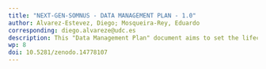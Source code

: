 ```yaml
---
title: "NEXT-GEN-SOMNUS - DATA MANAGEMENT PLAN - 1.0"
author: Alvarez-Estevez, Diego; Mosqueira-Rey, Eduardo
corresponding: diego.alvareze@udc.es
description: This "Data Management Plan" document aims to set the lifecycle management plan for handling research data that will be collected, generated, and/or processed within the context of the project "Next Generation Machine Learning Algorithms for the Analysis of Medical Sleep Recordings" (NEXT-GEN-SOMNUS) according to the "FAIR data" and "as open as possible, as closed as necessary" principles. 
wp: 8
doi: 10.5281/zenodo.14778107
---
```

